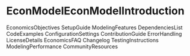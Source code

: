 # EconModelEconModelIntroduction
EconomicsObjectives
SetupGuide
ModelingFeatures
DependenciesList
CodeExamples
ConfigurationSettings
ContributionGuide
ErrorHandling
LicenseDetails
EconomicsFAQ
Changelog
TestingInstructions
ModelingPerformance
CommunityResources
